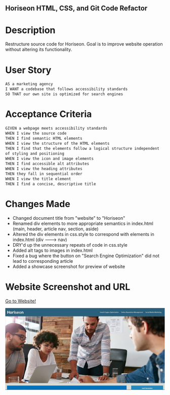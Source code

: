 ## Horiseon HTML, CSS, and Git Code Refactor

# Description
Restructure source code for Horiseon. Goal is to improve website operation without altering its functionality. 

# User Story

```
AS a marketing agency
I WANT a codebase that follows accessibility standards
SO THAT our own site is optimized for search engines
```


# Acceptance Criteria

```
GIVEN a webpage meets accessibility standards
WHEN I view the source code
THEN I find semantic HTML elements
WHEN I view the structure of the HTML elements
THEN I find that the elements follow a logical structure independent of styling and positioning
WHEN I view the icon and image elements
THEN I find accessible alt attributes
WHEN I view the heading attributes
THEN they fall in sequential order
WHEN I view the title element
THEN I find a concise, descriptive title
```

# Changes Made
* Changed document title from "website" to "Horiseon"
* Renamed div elements to more appropriate semantics in index.html (main, header, article nav, section, aside)
* Altered the div elements in css.style to correspond with elements in index.html (div ---> nav)
* DRY'd up the unnecessary repeats of code in css.style
* Added alt tags to images in index.html
* Fixed a bug where the button on "Search Engine Optimization" did not lead to corresponding article
* Added a showcase screenshot for preview of website

# Website Screenshot and URL

[Go to Website!](https://jhelton404.github.io/semantic-html/)

![Horiseon Website](./assets/images/showcase-screenshot.jpg)